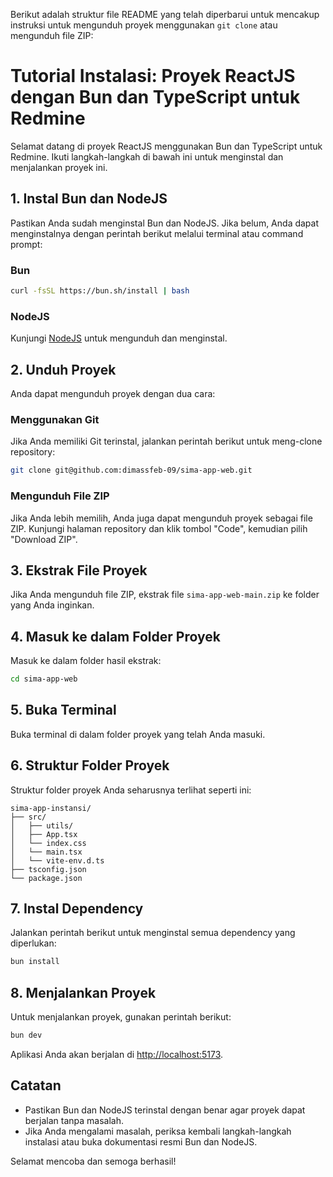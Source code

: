 Berikut adalah struktur file README yang telah diperbarui untuk mencakup instruksi untuk mengunduh proyek menggunakan `git clone` atau mengunduh file ZIP:

# Tutorial Instalasi: Proyek ReactJS dengan Bun dan TypeScript untuk Redmine

Selamat datang di proyek ReactJS menggunakan Bun dan TypeScript untuk Redmine. Ikuti langkah-langkah di bawah ini untuk menginstal dan menjalankan proyek ini.

## 1. Instal Bun dan NodeJS

Pastikan Anda sudah menginstal Bun dan NodeJS. Jika belum, Anda dapat menginstalnya dengan perintah berikut melalui terminal atau command prompt:

### Bun

```bash
curl -fsSL https://bun.sh/install | bash
```

### NodeJS

Kunjungi [NodeJS](https://nodejs.org/en) untuk mengunduh dan menginstal.

## 2. Unduh Proyek

Anda dapat mengunduh proyek dengan dua cara:

### Menggunakan Git

Jika Anda memiliki Git terinstal, jalankan perintah berikut untuk meng-clone repository:

```bash
git clone git@github.com:dimassfeb-09/sima-app-web.git
```

### Mengunduh File ZIP

Jika Anda lebih memilih, Anda juga dapat mengunduh proyek sebagai file ZIP. Kunjungi halaman repository dan klik tombol "Code", kemudian pilih "Download ZIP".

## 3. Ekstrak File Proyek

Jika Anda mengunduh file ZIP, ekstrak file `sima-app-web-main.zip` ke folder yang Anda inginkan.

## 4. Masuk ke dalam Folder Proyek

Masuk ke dalam folder hasil ekstrak:

```bash
cd sima-app-web
```

## 5. Buka Terminal

Buka terminal di dalam folder proyek yang telah Anda masuki.

## 6. Struktur Folder Proyek

Struktur folder proyek Anda seharusnya terlihat seperti ini:

```
sima-app-instansi/
├── src/
│   ├── utils/
│   ├── App.tsx
│   └── index.css
│   └── main.tsx
│   └── vite-env.d.ts
├── tsconfig.json
└── package.json
```

## 7. Instal Dependency

Jalankan perintah berikut untuk menginstal semua dependency yang diperlukan:

```bash
bun install
```

## 8. Menjalankan Proyek

Untuk menjalankan proyek, gunakan perintah berikut:

```bash
bun dev
```

Aplikasi Anda akan berjalan di [http://localhost:5173](http://localhost:5173).

## Catatan

- Pastikan Bun dan NodeJS terinstal dengan benar agar proyek dapat berjalan tanpa masalah.
- Jika Anda mengalami masalah, periksa kembali langkah-langkah instalasi atau buka dokumentasi resmi Bun dan NodeJS.

Selamat mencoba dan semoga berhasil!